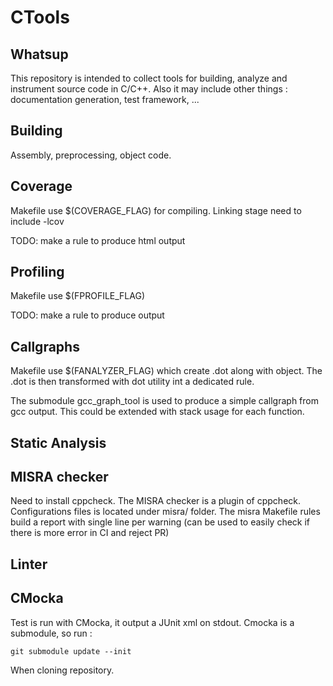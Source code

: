 # CTools

## Whatsup

This repository is intended to collect tools for building, analyze
and instrument source code in C/C++.
Also it may include other things : documentation generation,
test framework, ...

## Building

Assembly, preprocessing, object code.

## Coverage

Makefile use $(COVERAGE_FLAG) for compiling.
Linking stage need to include -lcov

TODO: make a rule to produce html output

## Profiling

Makefile use $(FPROFILE_FLAG)

TODO: make a rule to produce output

## Callgraphs

Makefile use $(FANALYZER_FLAG) which create .dot along with object.
The .dot is then transformed with dot utility int a dedicated rule.

The submodule gcc_graph_tool is used to produce a simple callgraph from gcc output.
This could be extended with stack usage for each function.

## Static Analysis
## MISRA checker

Need to install cppcheck.
The MISRA checker is a plugin of cppcheck. Configurations files is located under misra/ folder.
The misra Makefile rules build a report with single line per warning (can be used to
easily check if there is more error in CI and reject PR)

## Linter
## CMocka

Test is run with CMocka, it output a JUnit xml on stdout.
Cmocka is a submodule, so run :
```
git submodule update --init
```
When cloning repository.
